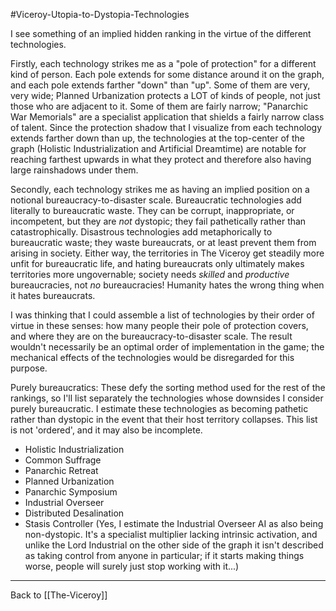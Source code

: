 #Viceroy-Utopia-to-Dystopia-Technologies

I see something of an implied hidden ranking in the virtue of the different technologies.

Firstly, each technology strikes me as a "pole of protection" for a different kind of person.  Each pole extends for some distance around it on the graph, and each pole extends farther "down" than "up".  Some of them are very, very wide; Planned Urbanization protects a LOT of kinds of people, not just those who are adjacent to it.  Some of them are fairly narrow; "Panarchic War Memorials" are a specialist application that shields a fairly narrow class of talent.  Since the protection shadow that I visualize from each technology extends farther down than up, the technologies at the top-center of the graph (Holistic Industrialization and Artificial Dreamtime) are notable for reaching farthest upwards in what they protect and therefore also having large rainshadows under them.

Secondly, each technology strikes me as having an implied position on a notional bureaucracy-to-disaster scale.  Bureaucratic technologies add literally to bureaucratic waste.  They can be corrupt, inappropriate, or incompetent, but they are *not* dystopic; they fail pathetically rather than catastrophically.  Disastrous technologies add metaphorically to bureaucratic waste; they waste bureaucrats, or at least prevent them from arising in society.  Either way, the territories in The Viceroy get steadily more unfit for bureaucratic life, and hating bureaucrats only ultimately makes territories more ungovernable; society needs *skilled* and *productive* bureaucracies, not *no* bureaucracies!  Humanity hates the wrong thing when it hates bureaucrats.

I was thinking that I could assemble a list of technologies by their order of virtue in these senses: how many people their pole of protection covers, and where they are on the bureaucracy-to-disaster scale.  The result wouldn't necessarily be an optimal order of implementation in the game; the mechanical effects of the technologies would be disregarded for this purpose.

Purely bureaucratics:
These defy the sorting method used for the rest of the rankings, so I'll list separately the technologies whose downsides I consider purely bureaucratic.  I estimate these technologies as becoming pathetic rather than dystopic in the event that their host territory collapses.  This list is not 'ordered', and it may also be incomplete.
 * Holistic Industrialization
 * Common Suffrage
 * Panarchic Retreat
 * Planned Urbanization
 * Panarchic Symposium
 * Industrial Overseer
 * Distributed Desalination
 * Stasis Controller
(Yes, I estimate the Industrial Overseer AI as also being non-dystopic.  It's a specialist multiplier lacking intrinsic activation, and unlike the Lord Industrial on the other side of the graph it isn't described as taking control from anyone in particular; if it starts making things worse, people will surely just stop working with it...)

---
Back to [[The-Viceroy]]